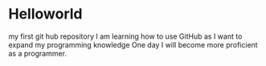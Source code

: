 # Helloworld
my first git hub repository
I am learning how to use GitHub as I want to expand my programming knowledge
One day I will become more proficient as a programmer.
